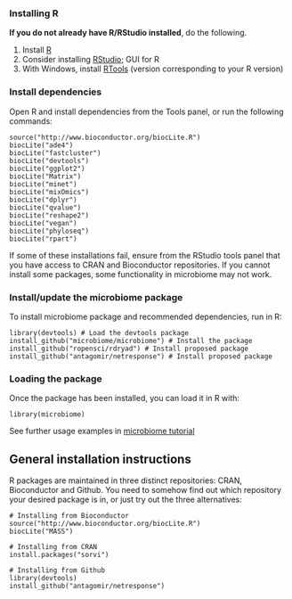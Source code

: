 <!--
  %\VignetteEngine{knitr::rmarkdown}
  %\VignetteIndexEntry{microbiome tutorial - Installation}
  %\usepackage[utf8]{inputenc}
  %\VignetteEncoding{UTF-8}  
-->
### Installing R

**If you do not already have R/RStudio installed**, do the following.

1.  Install [R](http://www.r-project.org/)
2.  Consider installing [RStudio](http://rstudio.org); GUI for R
3.  With Windows, install
    [RTools](http://cran.r-project.org/bin/windows/Rtools/) (version
    corresponding to your R version)

### Install dependencies

Open R and install dependencies from the Tools panel, or run the
following commands:

    source("http://www.bioconductor.org/biocLite.R")
    biocLite("ade4")
    biocLite("fastcluster")
    biocLite("devtools")
    biocLite("ggplot2")
    biocLite("Matrix")
    biocLite("minet")
    biocLite("mixOmics")
    biocLite("dplyr")
    biocLite("qvalue")
    biocLite("reshape2")
    biocLite("vegan")
    biocLite("phyloseq")
    biocLite("rpart")

If some of these installations fail, ensure from the RStudio tools panel
that you have access to CRAN and Bioconductor repositories. If you
cannot install some packages, some functionality in microbiome may not
work.

### Install/update the microbiome package

To install microbiome package and recommended dependencies, run in R:

    library(devtools) # Load the devtools package
    install_github("microbiome/microbiome") # Install the package
    install_github("ropensci/rdryad") # Install proposed package
    install_github("antagomir/netresponse") # Install proposed package

### Loading the package

Once the package has been installed, you can load it in R with:

    library(microbiome)  

See further usage examples in [microbiome
tutorial](https://github.com/microbiome/microbiome/blob/master/vignettes/vignette.md)

General installation instructions
---------------------------------

R packages are maintained in three distinct repositories: CRAN,
Bioconductor and Github. You need to somehow find out which repository
your desired package is in, or just try out the three alternatives:

    # Installing from Bioconductor
    source("http://www.bioconductor.org/biocLite.R")
    biocLite("MASS")

    # Installing from CRAN
    install.packages("sorvi")

    # Installing from Github
    library(devtools)
    install_github("antagomir/netresponse")
